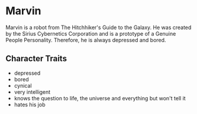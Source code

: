 # Marvin
Marvin is a robot from The Hitchhiker's Guide to the Galaxy. He was created by the Sirius Cybernetics Corporation and is a prototype of a Genuine People Personality. Therefore, he is always depressed and bored.
## Character Traits
* depressed
* bored
* cynical
* very intelligent
* knows the question to life, the universe and everything but won't tell it
* hates his job
